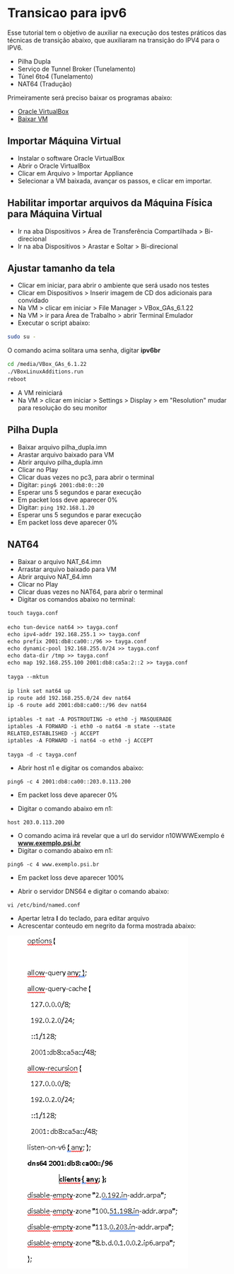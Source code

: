 # Transicao para ipv6
Esse tutorial tem o objetivo de auxiliar na execução dos testes práticos das técnicas de transição abaixo, que auxiliaram na transição do IPV4 para o IPV6.
- Pilha Dupla
- Serviço de Tunnel Broker (Tunelamento)
- Túnel 6to4 (Tunelamento)
- NAT64 (Tradução)

Primeiramente será preciso baixar os programas abaixo:
- [Oracle VirtualBox](https://download.virtualbox.org/virtualbox/6.1.22/VirtualBox-6.1.22-144080-Win.exe)
- [Baixar VM](https://ipv6.br/downloads/CursoIPv6br-CORE4.6-20150318.ova)

## Importar Máquina Virtual
- Instalar o software Oracle VirtualBox
- Abrir o Oracle VirtualBox
- Clicar em Arquivo > Importar Appliance
- Selecionar a VM baixada, avançar os passos, e clicar em importar.

## Habilitar importar arquivos da Máquina Física para Máquina Virtual
- Ir na aba Dispositivos > Área de Transferência Compartilhada > Bi-direcional
- Ir na aba Dispositivos > Arastar e Soltar > Bi-direcional

## Ajustar tamanho da tela
- Clicar em iniciar, para abrir o ambiente que será usado nos testes
- Clicar em Dispositivos > Inserir imagem de CD dos adicionais para convidado
- Na VM > clicar em iniciar > File Manager > VBox_GAs_6.1.22
- Na VM > ir para Área de Trabalho > abrir Terminal Emulador
- Executar o script abaixo:
```bash
sudo su -
```
O comando acima solitara uma senha, digitar **ipv6br**
```bash
cd /media/VBox_GAs_6.1.22
./VBoxLinuxAdditions.run
reboot
```
- A VM reiniciará
- Na VM > clicar em iniciar > Settings > Display > em "Resolution" mudar para resolução do seu monitor

## Pilha Dupla
- Baixar arquivo pilha_dupla.imn
- Arastar arquivo baixado para VM
- Abrir arquivo pilha_dupla.imn
- Clicar no Play
- Clicar duas vezes no pc3, para abrir o terminal
- Digitar: ```ping6 2001:db8:0::20```
- Esperar uns 5 segundos e parar execução
- Em packet loss deve aparecer 0%
- Digitar: ```ping 192.168.1.20```
- Esperar uns 5 segundos e parar execução
- Em packet loss deve aparecer 0%

## NAT64
- Baixar o arquivo NAT_64.imn
- Arrastar arquivo baixado para VM
- Abrir arquivo NAT_64.imn
- Clicar no Play
- Clicar duas vezes no NAT64, para abrir o terminal
- Digitar os comandos abaixo no terminal:
```
touch tayga.conf

echo tun-device nat64 >> tayga.conf
echo ipv4-addr 192.168.255.1 >> tayga.conf
echo prefix 2001:db8:ca00::/96 >> tayga.conf
echo dynamic-pool 192.168.255.0/24 >> tayga.conf
echo data-dir /tmp >> tayga.conf
echo map 192.168.255.100 2001:db8:ca5a:2::2 >> tayga.conf

tayga --mktun

ip link set nat64 up
ip route add 192.168.255.0/24 dev nat64
ip -6 route add 2001:db8:ca00::/96 dev nat64

iptables -t nat -A POSTROUTING -o eth0 -j MASQUERADE
iptables -A FORWARD -i eth0 -o nat64 -m state --state RELATED,ESTABLISHED -j ACCEPT
iptables -A FORWARD -i nat64 -o eth0 -j ACCEPT

tayga -d -c tayga.conf

```
- Abrir host n1 e digitar os comandos abaixo:
```
ping6 -c 4 2001:db8:ca00::203.0.113.200
```
- Em packet loss deve aparecer 0%

- Digitar o comando abaixo em n1:
```
host 203.0.113.200
```
- O comando acima irá revelar que a url do servidor n10WWWExemplo é **www.exemplo.psi.br**
- Digitar o comando abaixo em n1:
```
ping6 -c 4 www.exemplo.psi.br
```
- Em packet loss deve aparecer 100%

- Abrir o servidor DNS64 e digitar o comando abaixo:
```
vi /etc/bind/named.conf
```
- Apertar letra **I** do teclado, para editar arquivo
- Acrescentar conteudo em negrito da forma mostrada abaixo:

![imagem](nat64_imagem1.png)
